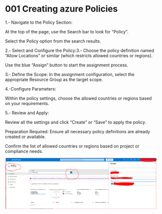 # 001 Creating azure Policies

1.- Navigate to the Policy Section:

At the top of the page, use the Search bar to look for “Policy”.

Select the Policy option from the search results.

2.- Select and Configure the Policy:3.- Choose the policy definition named “Allow Locations” or similar (which restricts allowed countries or regions).

Use the blue “Assign” button to start the assignment process.

3.- Define the Scope:
In the assignment configuration, select the appropriate Resource Group as the target scope.

4.-Configure Parameters:

Within the policy settings, choose the allowed countries or regions based on your requirements.

5.- Review and Apply:

Review all the settings and click “Create” or “Save” to apply the policy.

Preparation Required:
Ensure all necessary policy definitions are already created or available.

Confirm the list of allowed countries or regions based on project or compliance needs.

<img src="images/001.PNG" alt="createing azure policy" width="500"/>
